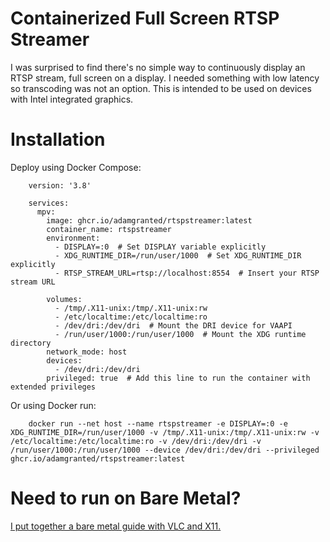 
# Containerized Full Screen RTSP Streamer
I was surprised to find there's no simple way to continuously display an RTSP stream, full screen on a display. I needed something with low latency so transcoding was not an option. This is intended to be used on devices with Intel integrated graphics.

# Installation

Deploy using Docker Compose:

        version: '3.8'
        
        services:
          mpv:
            image: ghcr.io/adamgranted/rtspstreamer:latest
            container_name: rtspstreamer
            environment:
              - DISPLAY=:0  # Set DISPLAY variable explicitly
              - XDG_RUNTIME_DIR=/run/user/1000  # Set XDG_RUNTIME_DIR explicitly
              - RTSP_STREAM_URL=rtsp://localhost:8554  # Insert your RTSP stream URL
        
            volumes:
              - /tmp/.X11-unix:/tmp/.X11-unix:rw
              - /etc/localtime:/etc/localtime:ro
              - /dev/dri:/dev/dri  # Mount the DRI device for VAAPI
              - /run/user/1000:/run/user/1000  # Mount the XDG runtime directory
            network_mode: host
            devices:
              - /dev/dri:/dev/dri
            privileged: true  # Add this line to run the container with extended privileges



Or using Docker run:

        docker run --net host --name rtspstreamer -e DISPLAY=:0 -e XDG_RUNTIME_DIR=/run/user/1000 -v /tmp/.X11-unix:/tmp/.X11-unix:rw -v /etc/localtime:/etc/localtime:ro -v /dev/dri:/dev/dri -v /run/user/1000:/run/user/1000 --device /dev/dri:/dev/dri --privileged ghcr.io/adamgranted/rtspstreamer:latest



# Need to run on Bare Metal?

[I put together a bare metal guide with VLC and X11.](https://github.com/adamgranted/rtspstreamer/blob/main/BareMetal_README.md)
